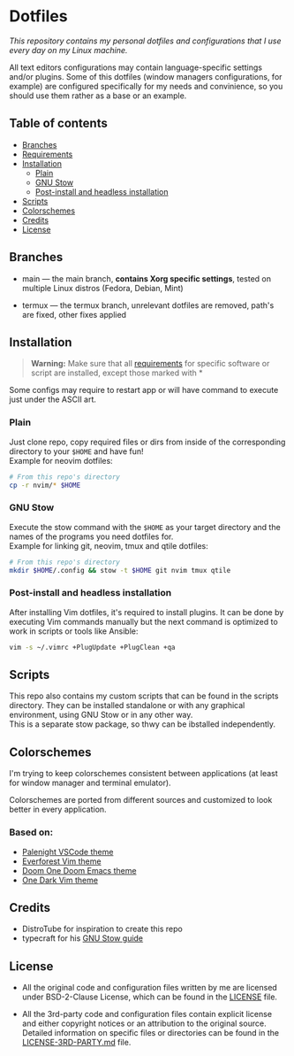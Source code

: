 # Dotfiles
*This repository contains my personal dotfiles and configurations that I use
every day on my Linux machine.*

All text editors configurations may contain language-specific settings and/or
plugins. Some of this dotfiles (window managers configurations, for example)
are configured specifically for my needs and convinience, so you should use
them rather as a base or an example.


## Table of contents
- [Branches](#branches)
- [Requirements](REQUIREMENTS.md)
- [Installation](#installation)
    - [Plain](#plain)
    - [GNU Stow](#gnu-stow)
    - [Post-install and headless installation](#post-install-and-headless-installation)
- [Scripts](#scripts)
- [Colorschemes](#colorschemes)
- [Credits](#credits)
- [License](#license)


## Branches
- main &mdash; the main branch, **contains Xorg specific settings**, tested on
multiple Linux distros (Fedora, Debian, Mint)

- termux &mdash; the termux branch, unrelevant dotfiles are removed, path's are
fixed, other fixes applied


## Installation
> **Warning:**
> Make sure that all [requirements](REQUIREMENTS.md) for specific software or
script are installed, except those marked with \*

Some configs may require to restart app or will have command to execute just
under the ASCII art.

### Plain
Just clone repo, copy required files or dirs from inside of the corresponding
directory to your `$HOME` and have fun!\
Example for neovim dotfiles:
```sh
# From this repo's directory
cp -r nvim/* $HOME
```

### GNU Stow
Execute the stow command with the `$HOME` as your target directory and the names
of the programs you need dotfiles for.\
Example for linking git, neovim, tmux and qtile dotfiles:
```sh
# From this repo's directory
mkdir $HOME/.config && stow -t $HOME git nvim tmux qtile
```

### Post-install and headless installation
After installing Vim dotfiles, it's required to install plugins.
It can be done by executing Vim commands manually but the next command
is optimized to work in scripts or tools like Ansible:
```sh
vim -s ~/.vimrc +PlugUpdate +PlugClean +qa
```


## Scripts
This repo also contains my custom scripts that can be found
in the scripts directory.
They can be installed standalone or with any graphical environment,
using GNU Stow or in any other way.\
This is a separate stow package, so thwy can be ibstalled independently.


## Colorschemes
I'm trying to keep colorschemes consistent between applications (at least for
window manager and terminal emulator).

Colorschemes are ported from different sources and customized to look better
in every application.

### Based on:
- [Palenight VSCode theme](https://github.com/whizkydee/vscode-palenight-theme)
- [Everforest Vim theme](https://github.com/sainnhe/everforest)
- [Doom One Doom Emacs theme](https://github.com/doomemacs/themes)
- [One Dark Vim theme](https://github.com/joshdick/onedark.vim)


## Credits
- DistroTube for inspiration to create this repo
- typecraft for his [GNU Stow guide](https://youtu.be/NoFiYOqnC4o?si=wD7fsb7WJtI_Na1u)


## License
- All the original code and configuration files written by me are licensed
under BSD-2-Clause License, which can be found in the [LICENSE](LICENSE) file.

- All the 3rd-party code and configuration files contain explicit license
and either copyright notices or an attribution to the original source.
Detailed information on specific files or directories can be found in
the [LICENSE-3RD-PARTY.md](LICENSE-3RD-PARTY.md) file.

